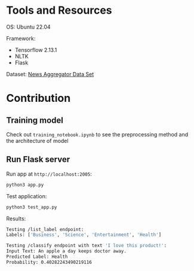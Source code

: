 # Tools and Resources
OS: Ubuntu 22.04

Framework:
- Tensorflow 2.13.1
- NLTK
- Flask

Dataset: [News Aggregator Data Set](https://archive.ics.uci.edu/ml/datasets/News+Aggregator)

# Contribution
## Training model
Check out `training_notebook.ipynb` to see the preprocessing method and the architecture of model

## Run Flask server
Run app at `http://localhost:2005`:
```bash
python3 app.py
```

Test application:
```bash
python3 test_app.py
```

Results:
```bash
Testing /list_label endpoint:
Labels: ['Business', 'Science', 'Entertainment', 'Health']

Testing /classify endpoint with text 'I love this product!':
Input Text: An apple a day keeps doctor away.
Predicted Label: Health
Probability: 0.40282243490219116
```
